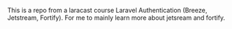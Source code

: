 This is a repo from a laracast course Laravel Authentication (Breeze, Jetstream, Fortify).
For me to mainly learn more about jetsream and fortify.
